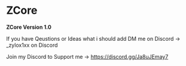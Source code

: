 # ZCore

**ZCore Version 1.0**

If you have Qeustions or Ideas what i should add DM me on Discord -> _zylox1xx on Discord

Join my Discord to Support me -> https://discord.gg/Ja8uJEmay7
